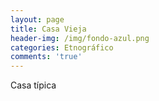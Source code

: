 ```yaml
---
layout: page
title: Casa Vieja
header-img: /img/fondo-azul.png
categories: Etnográfico
comments: 'true'
---
```



Casa típica

<div class="photos">
</div>
